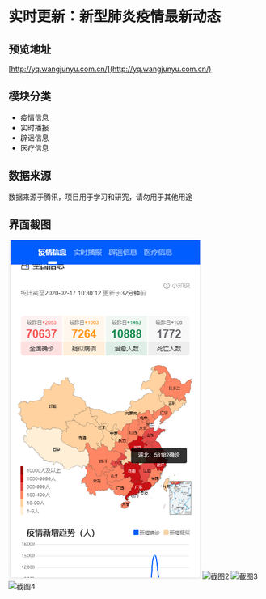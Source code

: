 # 实时更新：新型肺炎疫情最新动态

## 预览地址
[http://yq.wangjunyu.com.cn/](http://yq.wangjunyu.com.cn/)


## 模块分类
- 疫情信息
- 实时播报
- 辟谣信息
- 医疗信息

## 数据来源
数据来源于腾讯，项目用于学习和研究，请勿用于其他用途

## 界面截图

![截图1](https://github.com/linmeimeimei/feiyan2020/raw/master/img/temp1.png)
![截图2](https://github.com/linmeimeimei/feiyan2020/raw/master/img/temp2.png)
![截图3](https://github.com/linmeimeimei/feiyan2020/raw/master/img/temp3.png)
![截图4](https://github.com/linmeimeimei/feiyan2020/raw/master/img/temp4.png)